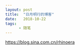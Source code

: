 ```yaml
---
layout: post
title:  "日月明行的博客"
date:   2018-10-22
tags:
      - 随笔
---
```



<https://blog.sina.com.cn/rhinoera> 

